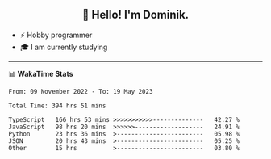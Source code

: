 <h2 align="center">👋 Hello! I'm Dominik.</h2>

- ⚡ Hobby programmer
- 🎓 I am currently studying

---
📊 **WakaTime Stats**
<!--START_SECTION:waka-->

```text
From: 09 November 2022 - To: 19 May 2023

Total Time: 394 hrs 51 mins

TypeScript   166 hrs 53 mins >>>>>>>>>>>--------------   42.27 %
JavaScript   98 hrs 20 mins  >>>>>>-------------------   24.91 %
Python       23 hrs 36 mins  >------------------------   05.98 %
JSON         20 hrs 43 mins  >------------------------   05.25 %
Other        15 hrs          >------------------------   03.80 %
```

<!--END_SECTION:waka-->
